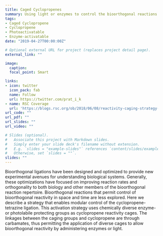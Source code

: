```yaml
---
title: Caged Cyclopropenes
summary: Using light or enzymes to control the bioorthogonal reactions of cyclopropenes
tags:
- Caged Cyclopropene
- Cyclopropene
- Photoactivatable
- Enzyme-activatable
date: "2019-04-27T00:00:00Z"

# Optional external URL for project (replaces project detail page).
external_link: ""

image:
  caption:
  focal_point: Smart

links:
- icon: twitter
  icon_pack: fab
  name: Follow
  url: https://twitter.com/prat_i_k
- name: RSC Coverage
  url: 'https://blogs.rsc.org/ob/2018/06/08/reactivity-caging-strategy-for-controlling-bioorthogonal-reactivity/'  
url_code: ""
url_pdf: ""
url_slides: ""
url_video: ""

# Slides (optional).
#   Associate this project with Markdown slides.
#   Simply enter your slide deck's filename without extension.
#   E.g. `slides = "example-slides"` references `content/slides/example-slides.md`.
#   Otherwise, set `slides = ""`.
slides: ""
---
```


Bioorthogonal ligations have been designed and optimized to provide new experimental avenues for understanding biological systems. Generally, these optimizations have focused on improving reaction rates and orthogonality to both biology and other members of the bioorthogonal reaction repertoire. Bioorthogonal reactions that permit control of bioorthogonal reactivity in space and time are less explored. Here we describe a strategy that enables modular control of the cyclopropene-tetrazine ligation. This activation strategy uses chemically diverse enzyme- or photolabile protecting groups as cyclopropene reactivity cages. The linkages between the caging groups and cyclopropene are through carbamates, thus permitting the application of diverse cages to allow bioorthogonal reactivity by administering enzymes or light.
